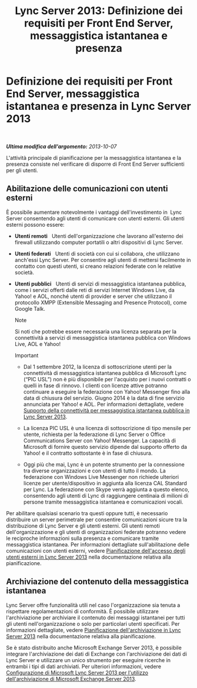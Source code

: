 ﻿---
title: 'Lync Server 2013: Definizione dei requisiti per Front End Server, messaggistica istantanea e presenza'
TOCTitle: Definizione dei requisiti per Front End Server, messaggistica istantanea e presenza
ms:assetid: c21198bc-520c-4d17-8b84-7ff1475b9b0a
ms:mtpsurl: https://technet.microsoft.com/it-it/library/Gg412956(v=OCS.15)
ms:contentKeyID: 49301862
ms.date: 08/24/2015
mtps_version: v=OCS.15
ms.translationtype: HT
---

# Definizione dei requisiti per Front End Server, messaggistica istantanea e presenza in Lync Server 2013

 

_**Ultima modifica dell'argomento:** 2013-10-07_

L'attività principale di pianificazione per la messaggistica istantanea e la presenza consiste nel verificare di disporre di Front End Server sufficienti per gli utenti.

## Abilitazione delle comunicazioni con utenti esterni

È possibile aumentare notevolmente i vantaggi dell'investimento in  Lync Server consentendo agli utenti di comunicare con utenti esterni. Gli utenti esterni possono essere:

  - **Utenti remoti**   Utenti dell'organizzazione che lavorano all'esterno dei firewall utilizzando computer portatili o altri dispositivi di Lync Server.

  - **Utenti federati**   Utenti di società con cui si collabora, che utilizzano anch'essi Lync Server. Per consentire agli utenti di mettersi facilmente in contatto con questi utenti, si creano relazioni federate con le relative società.

  - **Utenti pubblici**   Utenti di servizi di messaggistica istantanea pubblica, come i servizi offerti dalle reti di servizi Internet Windows Live, da Yahoo\! e AOL, nonché utenti di provider e server che utilizzano il protocollo XMPP (Extensible Messaging and Presence Protocol), come Google Talk.
    

    > [!NOTE]
    > Si noti che potrebbe essere necessaria una licenza separata per la connettività a servizi di messaggistica istantanea pubblica con Windows Live, AOL e Yahoo!

    
    > [!IMPORTANT]  
    > <ul><li><p>Dal 1 settembre 2012, la licenza di sottoscrizione utenti per la connettività di messaggistica istantanea pubblica di Microsoft Lync (“PIC USL”) non è più disponibile per l'acquisto per i nuovi contratti o quelli in fase di rinnovo. I clienti con licenze attive potranno continuare a eseguire la federazione con Yahoo! Messenger fino alla data di chiusura del servizio. Giugno 2014 è la data di fine servizio annunciata per Yahoo! e AOL. Per informazioni dettagliate, vedere <a href="lync-server-2013-support-for-public-instant-messenger-connectivity.md">Supporto della connettività per messaggistica istantanea pubblica in Lync Server 2013</a>.</p></li>    
    > <li><p>La licenza PIC USL è una licenza di sottoscrizione di tipo mensile per utente, richiesta per la federazione di Lync Server o Office Communications Server con Yahoo! Messenger. La capacità di Microsoft di fornire questo servizio dipende dal supporto offerto da Yahoo! e il contratto sottostante è in fase di chiusura.</p></li>    
    > <li><p>Oggi più che mai, Lync è un potente strumento per la connessione tra diverse organizzazioni e con utenti di tutto il mondo. La federazione con Windows Live Messenger non richiede ulteriori licenze per utente/dispositivo in aggiunta alla licenza CAL Standard per Lync. La federazione con Skype verrà aggiunta a questo elenco, consentendo agli utenti di Lync di raggiungere centinaia di milioni di persone tramite messaggistica istantanea e comunicazioni vocali.</p></li></ul>


Per abilitare qualsiasi scenario tra questi oppure tutti, è necessario distribuire un server perimetrale per consentire comunicazioni sicure tra la distribuzione di Lync Server e gli utenti esterni. Gli utenti remoti dell'organizzazione e gli utenti di organizzazioni federate potranno vedere le reciproche informazioni sulla presenza e comunicare tramite messaggistica istantanea. Per informazioni dettagliate sull'abilitazione delle comunicazioni con utenti esterni, vedere [Pianificazione dell'accesso degli utenti esterni in Lync Server 2013](lync-server-2013-planning-for-external-user-access.md) nella documentazione relativa alla pianificazione.

## Archiviazione del contenuto della messaggistica istantanea

Lync Server offre funzionalità utili nel caso l'organizzazione sia tenuta a rispettare regolamentazioni di conformità. È possibile utilizzare l'archiviazione per archiviare il contenuto dei messaggi istantanei per tutti gli utenti nell'organizzazione o solo per particolari utenti specificati. Per informazioni dettagliate, vedere [Pianificazione dell'archiviazione in Lync Server 2013](lync-server-2013-planning-for-archiving.md) nella documentazione relativa alla pianificazione.

Se è stato distribuito anche Microsoft Exchange Server 2013, è possibile integrare l'archiviazione dei dati di Exchange con l'archiviazione dei dati di Lync Server e utilizzare un unico strumento per eseguire ricerche in entrambi i tipi di dati archiviati. Per ulteriori informazioni, vedere [Configurazione di Microsoft Lync Server 2013 per l'utilizzo dell'archiviazione di Microsoft Exchange Server 2013](configuring-lync-server-2013-to-use-microsoft-exchange-server-2013-archiving.md).

